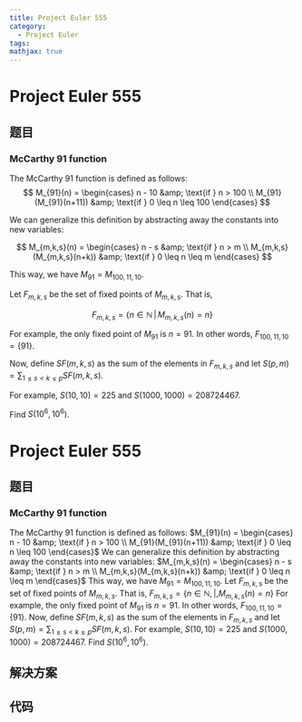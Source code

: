 ```yaml
---
title: Project Euler 555
category:
  - Project Euler
tags:
mathjax: true
---
```

<escape><!-- more --></escape>
    
# Project Euler 555
## 题目
### McCarthy 91 function



The McCarthy 91 function is defined as follows:
$$
M_{91}(n) = 
    \begin{cases}
        n - 10 &amp; \text{if } n > 100 \\
        M_{91}(M_{91}(n+11)) &amp; \text{if } 0 \leq n \leq 100
    \end{cases}
$$


We can generalize this definition by abstracting away the constants into new variables:

$$
M_{m,k,s}(n) = 
    \begin{cases}
        n - s &amp; \text{if } n > m \\
        M_{m,k,s}(M_{m,k,s}(n+k)) &amp; \text{if } 0 \leq n \leq m
    \end{cases}
$$


This way, we have $M_{91} = M_{100,11,10}$.


Let $F_{m,k,s}$ be the set of fixed points of $M_{m,k,s}$. That is, 

$$F_{m,k,s}= \left\{ n \in \mathbb{N} \, | \, M_{m,k,s}(n) = n \right\}$$


For example, the only fixed point of $M_{91}$ is $n = 91$. In other words, $F_{100,11,10}= \{91\}$.
 

Now, define $SF(m,k,s)$ as the sum of the elements in $F_{m,k,s}$ and let $S(p,m) = \displaystyle \sum_{1 \leq s < k \leq p}{SF(m,k,s)}$.


For example, $S(10, 10) = 225$ and $S(1000, 1000)=208724467$.


Find $S(10^6, 10^6)$.




# Project Euler 555
## 题目
### McCarthy 91 function

The McCarthy 91 function is defined as follows:
$M_{91}(n) =  \begin{cases} n - 10 &amp; \text{if } n > 100 \\ M_{91}(M_{91}(n+11)) &amp; \text{if } 0 \leq n \leq 100 \end{cases}$
We can generalize this definition by abstracting away the constants into new variables:
$M_{m,k,s}(n) =  \begin{cases} n - s &amp; \text{if } n > m \\ M_{m,k,s}(M_{m,k,s}(n+k)) &amp; \text{if } 0 \leq n \leq m \end{cases}$
This way, we have $M_{91} = M_{100,11,10}$.
Let $F_{m,k,s}$ be the set of fixed points of $M_{m,k,s}$. That is, 
$F_{m,k,s}= \{ n \in \mathbb{N} , | , M_{m,k,s}(n) = n \}$
For example, the only fixed point of $M_{91}$ is $n = 91$. In other words, $F_{100,11,10}= \{91\}$.
Now, define $SF(m,k,s)$ as the sum of the elements in $F_{m,k,s}$ and let $S(p,m) = \displaystyle \sum_{1 \leq s < k \leq p}{SF(m,k,s)}$.
For example, $S(10, 10) = 225$ and $S(1000, 1000)=208724467$.
Find $S(10^6, 10^6)$.


## 解决方案


## 代码


